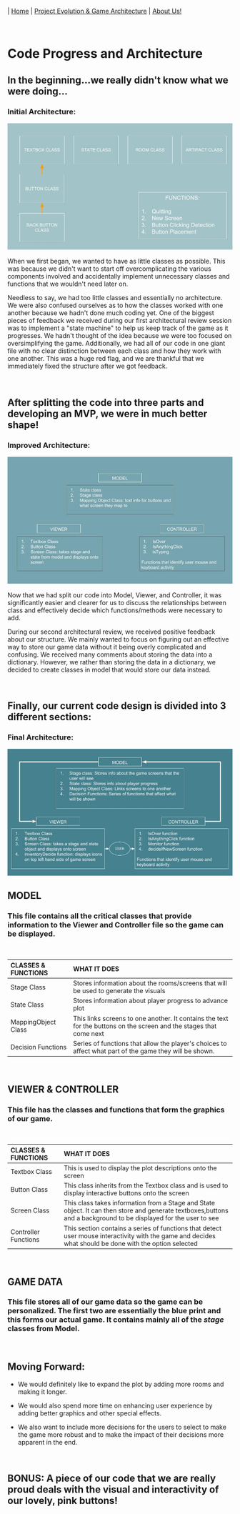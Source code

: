 
| [Home](index.md) 	| [Project Evolution & Game Architecture](gamearc.md) 	| [About Us!](aboutus.md)

&nbsp;
&nbsp;

# Code Progress and Architecture

## In the beginning...we really didn't know what we were doing...

### Initial Architecture:
![](arc.jpg)

When we first began, we wanted to have as little classes as possible. This was because we didn't want to start off overcomplicating the various components involved and accidentally implement unnecessary classes and functions that we wouldn't need later on.

Needless to say, we had too little classes and essentially no architecture. We were also confused ourselves as to how the classes worked with one another because we hadn't done much coding yet. One of the biggest pieces of feedback we received during our first architectural review session was to implement a "state machine" to help us keep track of the game as it progresses. We hadn't thought of the idea because we were too focused on oversimplifying the game. Additionally, we had all of our code in one giant file with no clear distinction between each class and how they work with one another. This was a huge red flag, and we are thankful that we immediately fixed the structure after we got feedback.

&nbsp;

## After splitting the code into three parts and developing an MVP, we were in much better shape!

### Improved Architecture:
![](progarc.jpg)

Now that we had split our code into Model, Viewer, and Controller, it was significantly easier and clearer for us to discuss the relationships between class and effectively decide which functions/methods were necessary to add.

During our second architectural review, we received positive feedback about our structure. We mainly wanted to focus on figuring out an effective way to store our game data without it being overly complicated and confusing.
We received many comments about storing the data into a dictionary. However, we rather than storing the data in a dictionary, we decided to create classes in model that would store our data instead.


&nbsp;

## Finally, our current code design is divided into 3 different sections:

### Final Architecture:
![](newarc.jpg)

## **MODEL**

### This file contains all the critical classes that provide information to the Viewer and Controller file so the game can be displayed.

&nbsp;

| CLASSES & FUNCTIONS 	| WHAT IT DOES                                                                                                        	|
|:---------------------	|:---------------------------------------------------------------------------------------------------------------------	|
| Stage Class         	| Stores information about the rooms/screens that will be used to generate the visuals                                	|
| State Class         	| Stores information about player progress to advance plot                                                            	|
| MappingObject Class 	| This links screens to one another. It contains the text for the buttons on the screen and the stages that come next 	|
| Decision Functions  	| Series of functions that allow the player's choices to affect what part of the game they will be shown.             	|

&nbsp;

## **VIEWER & CONTROLLER**

### This file has the classes and functions that form the graphics of our game.

&nbsp;

| CLASSES & FUNCTIONS  	 | WHAT IT DOES                                                                                                                                                      	|
|:---------------------- |:-------------------------------------------------------------------------------------------------------------------------------------------------------------------	|
| Textbox Class        	 | This is used to display the plot descriptions onto the screen                                                                                                     	|
| Button Class         	 | This class inherits from the Textbox class and is used to display interactive buttons onto the screen                                                             	|
| Screen Class         	 | This class takes information from a Stage and State object. It can then store and generate textboxes,buttons and a background to be displayed for the user to see 	|
| Controller Functions 	 |  This section contains a series of functions that detect user mouse interactivity with the game and decides what should be done with the option selected           	|

&nbsp;

## **GAME DATA**

### This file stores all of our game data so the game can be personalized. The first two are essentially the blue print and this forms our actual game. It contains mainly all of the *stage* classes from Model.

&nbsp;

## Moving Forward:

* We would definitely like to expand the plot by adding more rooms and making it longer.

* We would also spend more time on enhancing user experience by adding better graphics and other special effects.

* We also want to include more decisions for the users to select to make the game more robust and to make the impact of their decisions more apparent in the end.

&nbsp;

## BONUS: A piece of our code that we are really proud deals with the visual and interactivity of our lovely, pink buttons!

